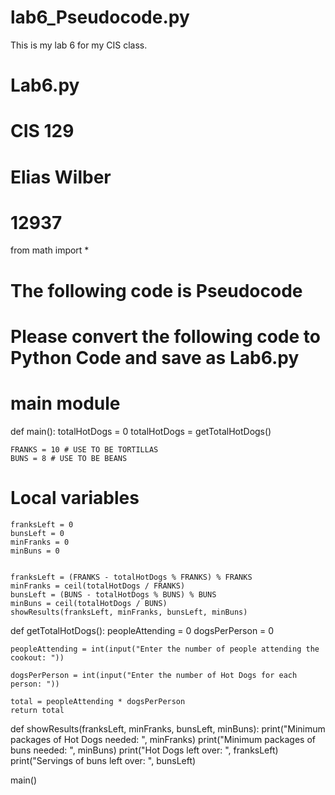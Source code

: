 # lab6_Pseudocode.py
This is my lab 6 for my CIS class.

# Lab6.py
# CIS 129
# Elias Wilber
# 12937




from math import *

# The following code is Pseudocode
# Please convert the following code to Python Code and save as Lab6.py

# main module                                
def main():
    totalHotDogs = 0
    totalHotDogs = getTotalHotDogs()

    FRANKS = 10 # USE TO BE TORTILLAS
    BUNS = 8 # USE TO BE BEANS

# Local variables
    franksLeft = 0
    bunsLeft = 0
    minFranks = 0
    minBuns = 0 


    franksLeft = (FRANKS - totalHotDogs % FRANKS) % FRANKS
    minFranks = ceil(totalHotDogs / FRANKS)
    bunsLeft = (BUNS - totalHotDogs % BUNS) % BUNS
    minBuns = ceil(totalHotDogs / BUNS)
    showResults(franksLeft, minFranks, bunsLeft, minBuns)

def getTotalHotDogs():
    peopleAttending  = 0 
    dogsPerPerson = 0 
    
    peopleAttending = int(input("Enter the number of people attending the cookout: "))

    dogsPerPerson = int(input("Enter the number of Hot Dogs for each person: "))
    
    total = peopleAttending * dogsPerPerson
    return total


def showResults(franksLeft, minFranks, bunsLeft, minBuns):
    print("Minimum packages of Hot Dogs needed: ", minFranks)
    print("Minimum packages of buns needed: ", minBuns)
    print("Hot Dogs left over: ", franksLeft)
    print("Servings of buns left over: ", bunsLeft)


main()

